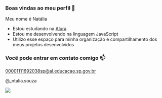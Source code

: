 ### Boas vindas ao meu perfil 💋

Meu nome é Natália

- Estou estudando na [Alura](https://www.alura.com.br)
- Estou me desenvolvendo na linguagem JavaScript
- Utilizo esse espaço para minha organização e compartilhamento dos meus projetos desenvolvidos

### Você pode entrar em contato comigo 📫

00001111692038sp@al.educacao.sp.gov.br

@_ntalia.souza

![](https://media1.tenor.com/m/U7r9V_LrJukAAAAC/laugh-minions.gif)
